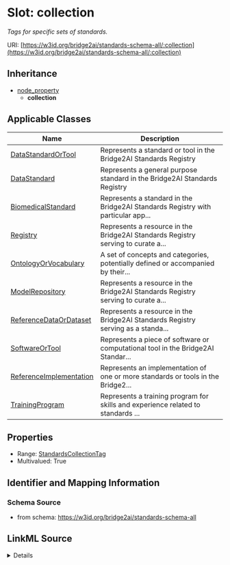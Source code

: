 # Slot: collection
_Tags for specific sets of standards._


URI: [https://w3id.org/bridge2ai/standards-schema-all/:collection](https://w3id.org/bridge2ai/standards-schema-all/:collection)




## Inheritance

* [node_property](node_property.md)
    * **collection**





## Applicable Classes

| Name | Description |
| --- | --- |
[DataStandardOrTool](DataStandardOrTool.md) | Represents a standard or tool in the Bridge2AI Standards Registry
[DataStandard](DataStandard.md) | Represents a general purpose standard in the Bridge2AI Standards Registry
[BiomedicalStandard](BiomedicalStandard.md) | Represents a standard in the Bridge2AI Standards Registry with particular app...
[Registry](Registry.md) | Represents a resource in the Bridge2AI Standards Registry serving to curate a...
[OntologyOrVocabulary](OntologyOrVocabulary.md) | A set of concepts and categories, potentially defined or accompanied by their...
[ModelRepository](ModelRepository.md) | Represents a resource in the Bridge2AI Standards Registry serving to curate a...
[ReferenceDataOrDataset](ReferenceDataOrDataset.md) | Represents a resource in the Bridge2AI Standards Registry serving as a standa...
[SoftwareOrTool](SoftwareOrTool.md) | Represents a piece of software or computational tool in the Bridge2AI Standar...
[ReferenceImplementation](ReferenceImplementation.md) | Represents an implementation of one or more standards or tools in the Bridge2...
[TrainingProgram](TrainingProgram.md) | Represents a training program for skills and experience related to standards ...






## Properties

* Range: [StandardsCollectionTag](StandardsCollectionTag.md)
* Multivalued: True








## Identifier and Mapping Information







### Schema Source


* from schema: https://w3id.org/bridge2ai/standards-schema-all




## LinkML Source

<details>
```yaml
name: collection
description: Tags for specific sets of standards.
from_schema: https://w3id.org/bridge2ai/standards-schema-all
rank: 1000
is_a: node property
domain: NamedThing
multivalued: true
alias: collection
domain_of:
- DataStandardOrTool
range: StandardsCollectionTag

```
</details>